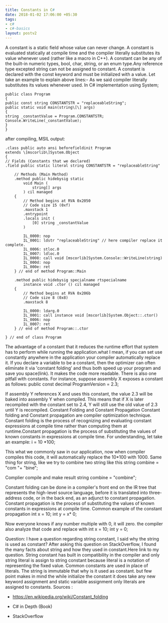 ```yaml
---
title: Constants in C#
date: 2018-01-02 17:06:00 +05:30
tags:
- c#
- c#-basics
layout: postv2
---
```


A constant is a static field whose value can never change. A constant is evaluated statically at compile time and the compiler literally substitutes its value whenever used (rather like a macro in C\+\+). A constant can be any of the built-in numeric types, bool, char, string, or an enum type.Any reference type excepted string can not be assigned to constant. A constant is declared with the const keyword and must be initialized with a value. Let take an example to explain above lines:-
As we said compiler literally substitutes its values whenever used.
In C# implementation
using System;
```
public class Program
{
public const string CONSTANTSTR = "replaceableString";
public static void main(string\[\] args)
{
string _constantValue = Program.CONSTANTSTR;
Console.WriteLine(_constantValue);
}
}
```
after compiling, MSIL output:
```
.class public auto ansi beforefieldinit Program
extends \[mscorlib\]System.Object
{
// Fields (Constants that we declared)
.field public static literal string CONSTANTSTR = "replaceableString"

    // Methods (Main Method)
    .method public hidebysig static 
        void Main (
            string[] args
        ) cil managed 
    {
        // Method begins at RVA 0x2050
        // Code size 15 (0xf)
        .maxstack 1
        .entrypoint
        .locals init (
            [0] string _constantValue
        )
    
        IL_0000: nop
        IL_0001: ldstr "replaceableString" // here compiler replace it complete.
        IL_0006: stloc.0
        IL_0007: ldloc.0
        IL_0008: call void [mscorlib]System.Console::WriteLine(string)
        IL_000d: nop
        IL_000e: ret
    } // end of method Program::Main
    
    .method public hidebysig specialname rtspecialname 
        instance void .ctor () cil managed 
    {
        // Method begins at RVA 0x206b
        // Code size 8 (0x8)
        .maxstack 8
    
        IL_0000: ldarg.0
        IL_0001: call instance void [mscorlib]System.Object::.ctor()
        IL_0006: nop
        IL_0007: ret
    } // end of method Program::.ctor

} // end of class Program
```
The advantage of a constant that it reduces the runtime effort that system has to perform while running the application.what I mean, if you can set use constantly anywhere in the application your compiler automatically replace it. If you declare a variable to be a constant, then the optimizer can often eliminate it via 'constant folding' and thus both speed up your program and save you space(link). It makes the code more readable.
There is also one pitfall with constants. For instance, suppose assembly X exposes a constant as follows:
public const decimal ProgramVersion = 2.3;

If assembly Y references X and uses this constant, the value 2.3 will be baked into assembly Y when compiled. This means that if X is later recompiled with the constant set to 2.4, Y will still use the old value of 2.3 until Y is recompiled.
Constant Folding and Constant Propagation
Constant folding and Constant propagation are compiler optimization technique. Constant folding is the process of recognizing and evaluating constant expressions at compile time rather than computing them at runtime.Constant propagation is the process of substituting the values of known constants in expressions at compile time.
For understanding, let take an example:
i = 10 \*100;

This what we commonly saw in our application, now when compiler compiles this code, it will automatically replace the 10\*100 with 1000.
Same thing for string, like we try to combine two string like this
string combine = "com "\+ "bine";

Complier compile and make result
string combine = "combine";

Constant folding can be done in a compiler's front end on the IR tree that represents the high-level source language, before it is translated into three-address code, or in the back end, as an adjunct to constant propagation.
Constant propagation is the process of substituting the values of known constants in expressions at compile time.
Common example of the constant propagation
int x = 10;
int y = x\* 0;

Now everyone knows if any number multiple with 0, it will zero. the compiler also analyze that code and replace with
int x = 10;
int y = 0;

Question:
I have a  question regarding string constant, I said why the string is used as constant?
After asking this question on StackOverflow, I found the many facts about string and how they used in constant.Here link to my question. String constant has built in compatibility in the compiler and only string literal is assign to string constant because literal is a notation of representing the fixed value. Common constants are used in place of literals. The string is immutable that why is it used as constant. but few point makes in mind the while initialize the constant it does take any new keyword assignment and static variable assignment only literals are assigned to constants.
Sources :

* https://en.wikipedia.org/wiki/Constant_folding

* C# in Depth (Book)

* StackOverflow
